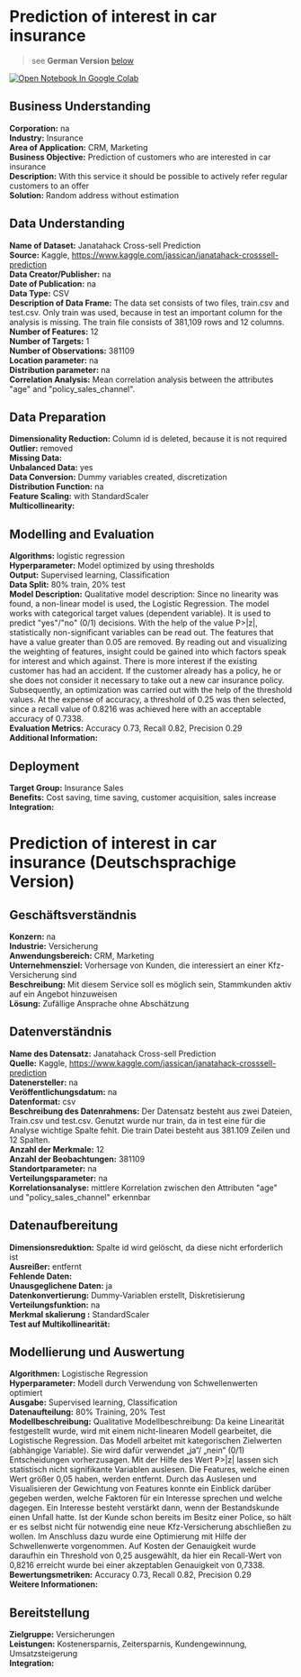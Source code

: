 # Prediction of interest in car insurance
>see __German Version__ [below](#German_version)

<a href="https://colab.research.google.com/github/AlexRossmann/machine-learning-services/blob/main/Insurance/Prediction%20Interest%20for%20car%20insurance/notebook.ipynb"><img src="https://colab.research.google.com/assets/colab-badge.svg" alt="Open Notebook In Google Colab"/></a>  



## Business Understanding

__Corporation:__ na    
__Industry:__ Insurance  
__Area of Application:__ CRM, Marketing    
__Business Objective:__ Prediction of customers who are interested in car insurance  
__Description:__ With this service it should be possible to actively refer regular customers to an offer  
__Solution:__ Random address without estimation   

## Data Understanding

__Name of Dataset:__ Janatahack Cross-sell Prediction      
__Source:__ Kaggle, https://www.kaggle.com/jassican/janatahack-crosssell-prediction     
__Data Creator/Publisher:__ na   
__Date of Publication:__ na  
__Data Type:__ CSV    
__Description of Data Frame:__ The data set consists of two files, train.csv and test.csv. Only train was used, because in test an important column for the analysis is missing. The train file consists of 381,109 rows and 12 columns.  
__Number of Features:__ 12   
__Number of Targets:__ 1   
__Number of Observations:__ 381109  
__Location parameter:__ na  
__Distribution parameter:__ na   
__Correlation Analysis:__ Mean correlation analysis between the attributes "age" and "policy_sales_channel".   

<!-- //Tabelle
def attribute_description(data):
    longestColumnName = len(max(np.array(data.columns), key=len))
    print("| Feature  | Data Type|")
    print("|-----|------|")
    for col in data.columns:
        description = ''
        col_dropna = data[col].dropna()
        example = col_dropna.sample(1).values[0]
        if type(example) == str:
            description = 'str '
            if len(col_dropna.unique()) < 10:
                description += '{'
                description += '; '.join([ f'"{name}"' for name in col_dropna.unique()])
                description += '}'
            else:
                description += '[ example: "'+ example + '" ]'
        elif (type(example) == np.int32) and (len(col_dropna.unique()) < 10) :
            description += 'dummy int32 {'
            description += '; '.join([ f'{name}' for name in sorted(col_dropna.unique())])
            description += '}'
        else:
            try:
                description = example.dtype
            except:
                 description = type(example)
        print("|" + col.ljust(longestColumnName)+ f'|   {description}  |')
 
attribute_description(data) -->

## Data Preparation

__Dimensionality Reduction:__ Column id is deleted, because it is not required   
__Outlier:__ removed   
__Missing Data:__      
__Unbalanced Data:__ yes       
__Data Conversion:__ Dummy variables created, discretization   
__Distribution Function:__ na  
__Feature Scaling:__ with StandardScaler    
__Multicollinearity:__      

## Modelling and Evaluation

__Algorithms:__ logistic regression    
__Hyperparameter:__ Model optimized by using thresholds      
__Output:__ Supervised learning, Classification  
__Data Split:__ 80% train, 20% test     
__Model Description:__ Qualitative model description: Since no linearity was found, a non-linear model is used, the Logistic Regression. The model works with categorical target values (dependent variable). It is used to predict "yes"/"no" (0/1) decisions. With the help of the value P>|z|, statistically non-significant variables can be read out. The features that have a value greater than 0.05 are removed. By reading out and visualizing the weighting of features, insight could be gained into which factors speak for interest and which against. There is more interest if the existing customer has had an accident. If the customer already has a policy, he or she does not consider it necessary to take out a new car insurance policy. Subsequently, an optimization was carried out with the help of the threshold values. At the expense of accuracy, a threshold of 0.25 was then selected, since a recall value of 0.8216 was achieved here with an acceptable accuracy of 0.7338.    
__Evaluation Metrics:__ Accuracy 0.73, Recall 0.82, Precision 0.29    
__Additional Information:__     

## Deployment
    
__Target Group:__ Insurance Sales    
__Benefits:__ Cost saving, time saving, customer acquisition, sales increase    
__Integration:__      

<a id="German_version"></a> 

# Prediction of interest in car insurance (Deutschsprachige Version)  

## Geschäftsverständnis

__Konzern:__ na    
__Industrie:__ Versicherung  
__Anwendungsbereich:__ CRM, Marketing    
__Unternehmensziel:__  Vorhersage von Kunden, die interessiert an einer Kfz-Versicherung sind  
__Beschreibung:__ Mit diesem Service soll es möglich sein, Stammkunden aktiv auf ein Angebot hinzuweisen  
__Lösung:__ Zufällige Ansprache ohne Abschätzung   

## Datenverständnis

__Name des Datensatz:__ Janatahack Cross-sell Prediction   
__Quelle:__ Kaggle, https://www.kaggle.com/jassican/janatahack-crosssell-prediction    
__Datenersteller:__ na    
__Veröffentlichungsdatum:__ na      
__Datenformat:__ csv      
__Beschreibung des Datenrahmens:__ Der Datensatz besteht aus zwei Dateien, Train.csv und test.csv. Genutzt wurde nur train, da in test eine für die Analyse wichtige Spalte fehlt. Die train Datei besteht aus 381.109 Zeilen und 12 Spalten.   
__Anzahl der Merkmale:__ 12    
__Anzahl der Beobachtungen:__ 381109    
__Standortparameter:__ na    
__Verteilungsparameter:__ na   
__Korrelationsanalyse:__ mittlere Korrelation zwischen den Attributen "age" und "policy_sales_channel" erkennbar    

## Datenaufbereitung

__Dimensionsreduktion:__ Spalte id wird gelöscht, da diese nicht erforderlich ist   
__Ausreißer:__ entfernt    
__Fehlende Daten:__      
__Unausgeglichene Daten:__ ja   
__Datenkonvertierung:__ Dummy-Variablen erstellt, Diskretisierung    
__Verteilungsfunktion:__ na    
__Merkmal skalierung :__ StandardScaler    
__Test auf Multikollinearität:__       

## Modellierung und Auswertung

__Algorithmen:__ Logistische Regression     
__Hyperparameter:__ Modell durch Verwendung von Schwellenwerten optimiert    
__Ausgabe:__ Supervised learning, Classification   
__Datenaufteilung:__ 80% Training, 20% Test     
__Modellbeschreibung:__ Qualitative Modellbeschreibung: Da keine Linearität festgestellt wurde, wird mit einem nicht-linearen Modell gearbeitet, die Logistische Regression. Das Modell arbeitet mit kategorischen Zielwerten (abhängige Variable). Sie wird dafür verwendet „ja“/ „nein“ (0/1) Entscheidungen vorherzusagen. Mit der Hilfe des Wert P>|z| lassen sich statistisch nicht signifikante Variablen auslesen. Die Features, welche einen Wert größer 0,05 haben, werden entfernt. Durch das Auslesen und Visualisieren der Gewichtung von Features konnte ein Einblick darüber gegeben werden, welche Faktoren für ein Interesse sprechen und welche dagegen. Ein Interesse besteht verstärkt dann, wenn der Bestandskunde einen Unfall hatte. Ist der Kunde schon bereits im Besitz einer Police, so hält er es selbst nicht für notwendig eine neue Kfz-Versicherung abschließen zu wollen. Im Anschluss dazu wurde eine Optimierung mit Hilfe der Schwellenwerte vorgenommen. Auf Kosten der Genauigkeit wurde daraufhin ein Threshold von 0,25 ausgewählt, da hier ein Recall-Wert von 0,8216 erreicht wurde bei einer akzeptablen Genauigkeit von 0,7338.     
__Bewertungsmetriken:__ Accuracy 0.73, Recall 0.82, Precision 0.29     
__Weitere Informationen:__      

## Bereitstellung

__Zielgruppe:__ Versicherungen     
__Leistungen:__ Kostenersparnis, Zeitersparnis, Kundengewinnung, Umsatzsteigerung    
__Integration:__     

